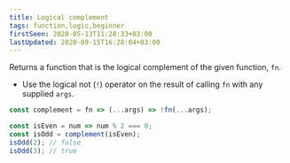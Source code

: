 ```yaml
---
title: Logical complement
tags: function,logic,beginner
firstSeen: 2020-05-13T11:28:33+03:00
lastUpdated: 2020-09-15T16:28:04+03:00
---
```


Returns a function that is the logical complement of the given function, `fn`.

- Use the logical not (`!`) operator on the result of calling `fn` with any supplied `args`.

```js
const complement = fn => (...args) => !fn(...args);
```

```js
const isEven = num => num % 2 === 0;
const isOdd = complement(isEven);
isOdd(2); // false
isOdd(3); // true
```
